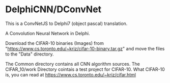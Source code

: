 # DelphiCNN/DConvNet

This is a ConvNetJS to Delphi7 (object pascal) translation.

A Convolution Neural Network in Delphi.

Download the CIFAR-10 binaries (Images) from 
"https://www.cs.toronto.edu/~kriz/cifar-10-binary.tar.gz" and move the files to the "Data" directory.

The Common directory contains all CNN algorithm sources. The CIFAR_10/work Directory cointais a test project for CIFAR-10.
What CIFAR-10 is, you can read at https://www.cs.toronto.edu/~kriz/cifar.html


